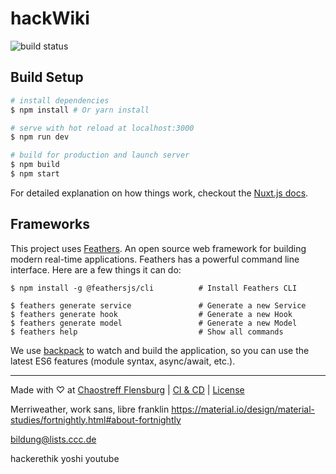 # hackWiki
![build status](https://drone.ctfl.space/api/badges/chaostreff-flensburg/hackWiki/status.svg)

## Build Setup

``` bash
# install dependencies
$ npm install # Or yarn install

# serve with hot reload at localhost:3000
$ npm run dev

# build for production and launch server
$ npm build
$ npm start
```

For detailed explanation on how things work, checkout the [Nuxt.js docs](https://github.com/nuxt/nuxt.js).

## Frameworks

This project uses [Feathers](http://feathersjs.com). An open source web framework for building modern real-time applications.
Feathers has a powerful command line interface. Here are a few things it can do:

```
$ npm install -g @feathersjs/cli          # Install Feathers CLI

$ feathers generate service               # Generate a new Service
$ feathers generate hook                  # Generate a new Hook
$ feathers generate model                 # Generate a new Model
$ feathers help                           # Show all commands
```

We use [backpack](https://github.com/palmerhq/backpack) to watch and build the application, so you can use the latest ES6 features (module syntax, async/await, etc.).

---
Made with ♡ at [Chaostreff Flensburg](https://twitter.com/chaos_fl) | [CI & CD](https://drone.ctfl.space/chaostreff-flensburg/hackWiki) | [License](./LICENSE)

Merriweather, work sans, libre franklin
https://material.io/design/material-studies/fortnightly.html#about-fortnightly

bildung@lists.ccc.de

hackerethik yoshi youtube
